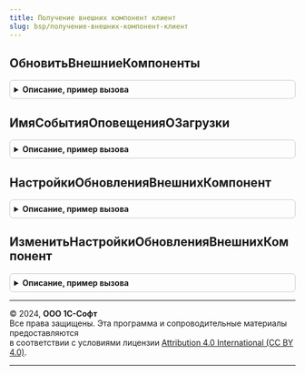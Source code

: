 ```yaml
---
title: Получение внешних компонент клиент
slug: bsp/получение-внешних-компонент-клиент
---
```



## ОбновитьВнешниеКомпоненты
<details style="margin: 1em 0; padding: 0.5em; border: 1px solid #ccc; border-radius: 6px;">

<summary style="font-weight: bold; cursor: pointer;">Описание, пример вызова</summary>

```bsl

// Открывает помощник обновления внешних компонент.
// Доступно только для пользователей с полными правами.
//
// Параметры:
//  Идентификаторы - Массив из Строка, Неопределено - список уникальных идентификаторов
//                   внешних компонент.
//  ФайлОбновления - Строка, Неопределено - путь к файлу с внешними компонентами.
//
Процедура ОбновитьВнешниеКомпоненты( Экспорт
```

Пример вызова
```bsl
ПолучениеВнешнихКомпонентКлиент.ОбновитьВнешниеКомпоненты();
```
</details>

## ИмяСобытияОповещенияОЗагрузки
<details style="margin: 1em 0; padding: 0.5em; border: 1px solid #ccc; border-radius: 6px;">

<summary style="font-weight: bold; cursor: pointer;">Описание, пример вызова</summary>

```bsl

// Определяет имя события, которое будет содержать оповещение
// о завершении загрузки внешних компонент.
//
// Возвращаемое значение:
//  Строка - Имя события. Может быть использовано для идентификации
//           сообщений принимающими их формами.
//
Функция ИмяСобытияОповещенияОЗагрузки() Экспорт
```

Пример вызова
```bsl
Результат = ПолучениеВнешнихКомпонентКлиент.ИмяСобытияОповещенияОЗагрузки() 
```
</details>

## НастройкиОбновленияВнешнихКомпонент
<details style="margin: 1em 0; padding: 0.5em; border: 1px solid #ccc; border-radius: 6px;">

<summary style="font-weight: bold; cursor: pointer;">Описание, пример вызова</summary>

```bsl

// Определяет расписание регламентного задания обновления внешних компонент.
//
// Возвращаемое значение:
//  Структура - Настройки регламентного задания обновления внешних компонент.
//              См ПолучениеВнешнихКомпонент.НастройкиОбновленияВнешнихКомпонент.
//
Функция НастройкиОбновленияВнешнихКомпонент() Экспорт
```

Пример вызова
```bsl
Результат = ПолучениеВнешнихКомпонентКлиент.НастройкиОбновленияВнешнихКомпонент() 
```
</details>

## ИзменитьНастройкиОбновленияВнешнихКомпонент
<details style="margin: 1em 0; padding: 0.5em; border: 1px solid #ccc; border-radius: 6px;">

<summary style="font-weight: bold; cursor: pointer;">Описание, пример вызова</summary>

```bsl

// Изменяет настройки обновления внешних компонент.
//
// Параметры:
//  Настройки - Структура - Настройки регламентного задания обновления внешних компонент.
//    **ВариантОбновления - Число - вариант обновления внешних компонент;
//    **ФайлВнешнихКомпонент - Строка - путь к файлу внешних компонент;
//    **Расписание - РасписаниеРегламентногоЗадания - расписание обновления внешних компонент.
//
Процедура ИзменитьНастройкиОбновленияВнешнихКомпонент(Настройки) Экспорт
```

Пример вызова
```bsl
ПолучениеВнешнихКомпонентКлиент.ИзменитьНастройкиОбновленияВнешнихКомпонент(Настройки) 
```
</details>

---

© 2024, **ООО 1С-Софт**  
Все права защищены. Эта программа и сопроводительные материалы предоставляются  
в соответствии с условиями лицензии [Attribution 4.0 International (CC BY 4.0)](https://creativecommons.org/licenses/by/4.0/legalcode).

---

